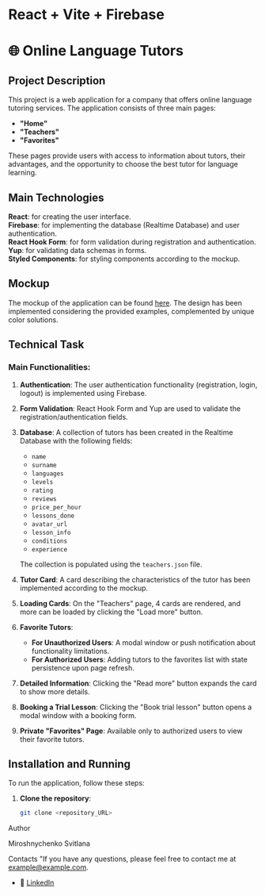 
# React + Vite + Firebase

# 🌐 Online Language Tutors

## Project Description
This project is a web application for a company that offers online language tutoring services. The application consists of three main pages:
- **"Home"**
- **"Teachers"**
- **"Favorites"**

These pages provide users with access to information about tutors, their advantages, and the opportunity to choose the best tutor for language learning.

## Main Technologies

**React**: for creating the user interface.  
**Firebase**: for implementing the database (Realtime Database) and user authentication.  
**React Hook Form**: for form validation during registration and authentication.  
**Yup**: for validating data schemas in forms.  
**Styled Components**: for styling components according to the mockup.
## Mockup
The mockup of the application can be found <a href="https://www.figma.com/file/dewf5jVviSTuWMMyU3d8Mc/%D0%9F%D0%B5%D1%82-%D0%BF%D1%80%D0%BE%D94%0B%D1%94%D0%BA%D1%82-%D0%B4%D0%BB%D1%8F-%D0%9A%D0%A6?type=design&node-id=0-1&mode=design&t=jCmjSs9PeOjObYSc-0">here</a>. The design has been implemented considering the provided examples, complemented by unique color solutions.


## Technical Task
### Main Functionalities:
1. **Authentication**: The user authentication functionality (registration, login, logout) is implemented using Firebase.
2. **Form Validation**: React Hook Form and Yup are used to validate the registration/authentication fields.
3. **Database**: A collection of tutors has been created in the Realtime Database with the following fields:
   - `name`
   - `surname`
   - `languages`
   - `levels`
   - `rating`
   - `reviews`
   - `price_per_hour`
   - `lessons_done`
   - `avatar_url`
   - `lesson_info`
   - `conditions`
   - `experience`
   
   The collection is populated using the `teachers.json` file.

4. **Tutor Card**: A card describing the characteristics of the tutor has been implemented according to the mockup.
5. **Loading Cards**: On the "Teachers" page, 4 cards are rendered, and more can be loaded by clicking the "Load more" button.
6. **Favorite Tutors**:
   - **For Unauthorized Users**: A modal window or push notification about functionality limitations.
   - **For Authorized Users**: Adding tutors to the favorites list with state persistence upon page refresh.
7. **Detailed Information**: Clicking the "Read more" button expands the card to show more details.
8. **Booking a Trial Lesson**: Clicking the "Book trial lesson" button opens a modal window with a booking form.
9. **Private "Favorites" Page**: Available only to authorized users to view their favorite tutors.

## Installation and Running
To run the application, follow these steps:

1. **Clone the repository**:
   ```bash
   git clone <repository_URL>

  Author

Miroshnychenko Svitlana

Contacts
   "If you have any questions, please feel free to contact me at <a href="mailto:example@example.com">example@example.com</a>.

- 💼 [LinkedIn](https://www.linkedin.com/in/svitlana-miroshnychenko-12659a2b6/)  